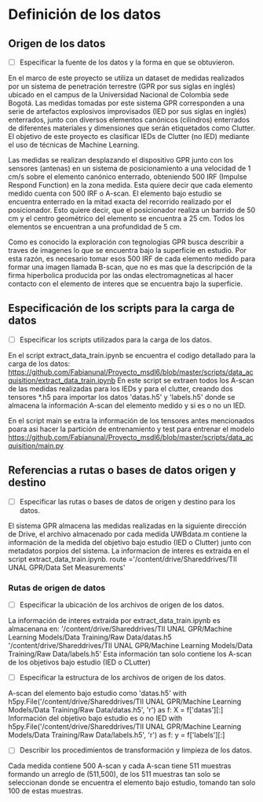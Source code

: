 # Definición de los datos
  
## Origen de los datos

- [ ] Especificar la fuente de los datos y la forma en que se obtuvieron.

En el marco de este proyecto se utiliza un dataset de medidas realizados por un sistema de penetración terrestre (GPR por sus siglas en inglés) ubicado en el campus de la Universidad Nacional de Colombia sede Bogotá. Las medidas tomadas por este sistema GPR corresponden a una serie de artefactos explosivos improvisados (IED por sus siglas en inglés) enterrados, junto con diversos elementos canónicos (cilindros) enterrados de diferentes materiales y dimensiones que serán etiquetados como Clutter. El objetivo de este proyecto es clasificar IEDs de Clutter (no IED) mediante el uso de técnicas de Machine Learning.

Las medidas se realizan desplazando el dispositivo GPR junto con los sensores (antenas) en un sistema de posicionamiento a una velocidad de 1 cm/s sobre el elemento canónico enterrado, obteniendo 500 IRF (Impulse Respond Function) en la zona medida. Esta quiere decir que cada elemento medido cuenta con 500 IRF o A-scan. El elemento bajo estudio se encuentra enterrado en la mitad exacta del recorrido realizado por el posicionador. Esto quiere decir, que el posicionador realiza un barrido de 50 cm y el centro geométrico del elemento se encuentra a 25 cm. Todos los elementos se encuentran a una profundidad de 5 cm.

Como es conocido la exploración con tegnologias GPR busca describir a traves de imagenes lo que se encuentra bajo la superficie en estudio. Por esta razón, es necesario tomar esos 500 IRF de cada elemento medido para formar una imagen llamada B-scan, que no es mas que la descripción de la firma hiperbolica producida por las ondas electromagneticas al hacer contacto con el elemento de interes que se encuentra bajo la superficie.

## Especificación de los scripts para la carga de datos

- [ ] Especificar los scripts utilizados para la carga de los datos.

En el script extract_data_train.ipynb se encuentra el codigo detallado para la carga de los datos:
https://github.com/Fabianunal/Proyecto_msdl6/blob/master/scripts/data_acquisition/extract_data_train.ipynb
En este script se extraen todos los A-scan de las medidas realizadas para los IEDs y para el clutter, creando dos tensores  *.h5 para importar los datos 'datas.h5' y 'labels.h5' donde se almacena la información A-scan del elemento medido y si es o no un IED.  

En el script main se extra la información de los tensores antes mencionados poara asi hacer la partición de entrenamiento y test para entrenar el modelo
https://github.com/Fabianunal/Proyecto_msdl6/blob/master/scripts/data_acquisition/main.py

## Referencias a rutas o bases de datos origen y destino

- [ ] Especificar las rutas o bases de datos de origen y destino para los datos.
      
El sistema GPR almacena las medidas realizadas en la siguiente dirección de Drive, el archivo almacenado por cada medida UWBdata.m contiene la información de la medida del objetivo bajo estudio (IED o Clutter) junto con metadatos porpios del sistema. La informacion de interes es extraida en el script extract_data_train.ipynb.
route ='/content/drive/Shareddrives/TII UNAL GPR/Data Set Measurements'


### Rutas de origen de datos

- [ ] Especificar la ubicación de los archivos de origen de los datos.
      
La información de interes extraida por extract_data_train.ipynb es almacenana en:
'/content/drive/Shareddrives/TII UNAL GPR/Machine Learning Models/Data Training/Raw Data/datas.h5
'/content/drive/Shareddrives/TII UNAL GPR/Machine Learning Models/Data Training/Raw Data/labels.h5'
Esta información tan solo contiene los A-scan de los objetivos bajo estudio (IED o CLutter)
- [ ] Especificar la estructura de los archivos de origen de los datos.
      
A-scan del elemento bajo estudio como 'datas.h5'
with h5py.File('/content/drive/Shareddrives/TII UNAL GPR/Machine Learning Models/Data Training/Raw Data/datas.h5', 'r') as f:
X = f['datas'][:]
Información del objetivo bajo estudio es o no IED
with h5py.File('/content/drive/Shareddrives/TII UNAL GPR/Machine Learning Models/Data Training/Raw Data/labels.h5', 'r') as f:
y = f['labels'][:]
- [ ] Describir los procedimientos de transformación y limpieza de los datos.
      
Cada medida contiene 500 A-scan y cada A-scan tiene 511 muestras formando un arreglo de (511,500), de los 511 muestras tan solo se seleccionan donde se encuentra el elemento bajo estudio, tomando tan solo 100 de estas muestras.




